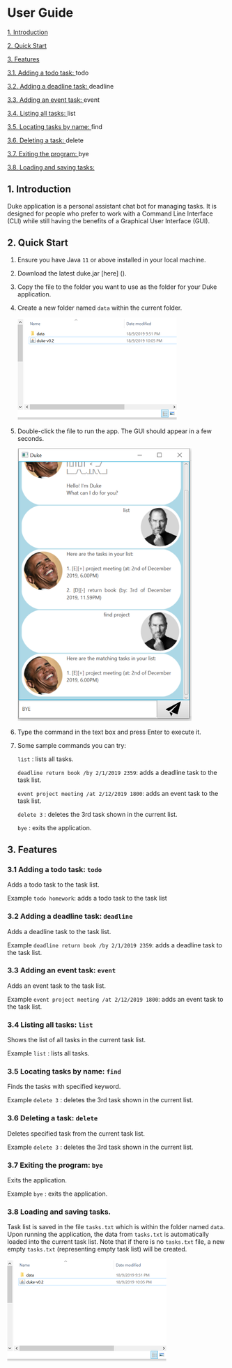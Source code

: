 # User Guide

[1. Introduction](#1-introduction)

[2. Quick Start](#2-quick-start)

[3. Features](#3-features)
    
[3.1. Adding a todo task: ](#31-adding-a-todo-task-todo) todo

[3.2. Adding a deadline task: ](#32-adding-a-deadline-task-deadline) deadline

[3.3. Adding an event task: ](#33-adding-an-event-task-event) event

[3.4. Listing all tasks: ](#34-listing-all-tasks-list) list

[3.5. Locating tasks by name: ](#35-locating-tasks-by-name-find) find

[3.6. Deleting a task: ](#36-deleting-a-task-delete) delete

[3.7. Exiting the program: ](#37-exiting-the-program-bye) bye

[3.8. Loading and saving tasks: ](#38-loading-and-saving-tasks)

## 1. Introduction

Duke application is a personal assistant chat bot for managing tasks. It is designed for people who prefer to work with
a Command Line Interface (CLI) while still having the benefits of a Graphical User Interface (GUI). 
 
## 2. Quick Start

1. Ensure you have Java `11` or above installed in your local machine.

2. Download the latest duke.jar [here] ().

3. Copy the file to the folder you want to use as the folder for your Duke application.

4. Create a new folder named `data` within the current folder.

    ![Folder-example](folder-example.png)

5. Double-click the file to run the app. The GUI should appear in a few seconds.

    ![User interface](Ui.png)

6. Type the command in the text box and press Enter to execute it.

7. Some sample commands you can try:

    `list` : lists all tasks.

    `deadline return book /by 2/1/2019 2359`: adds a deadline task to the task list.

    `event project meeting /at 2/12/2019 1800`: adds an event task to the task list.

    `delete 3` : deletes the 3rd task shown in the current list.

    `bye` : exits the application.

## 3. Features 

### 3.1 Adding a todo task: `todo`
Adds a todo task to the task list.

Example `todo homework`: adds a todo task to the task list

### 3.2 Adding a deadline task: `deadline`
Adds a deadline task to the task list.

Example
    `deadline return book /by 2/1/2019 2359`: adds a deadline task to the task list.

### 3.3 Adding an event task: `event`
Adds an event task to the task list.

Example
    `event project meeting /at 2/12/2019 1800`: adds an event task to the task list.

### 3.4 Listing all tasks: `list`
Shows the list of all tasks in the current task list.

Example
    `list` : lists all tasks.

### 3.5 Locating tasks by name: `find`
Finds the tasks with specified keyword.

Example
    `delete 3` : deletes the 3rd task shown in the current list.

### 3.6 Deleting a task: `delete`
Deletes specified task from the current task list.

Example
    `delete 3` : deletes the 3rd task shown in the current list.

### 3.7 Exiting the program: `bye`
Exits the application.

Example
    `bye` : exits the application.

### 3.8 Loading and saving tasks. 
Task list is saved in the file `tasks.txt` which is within the folder named `data`.
Upon running the application, the data from `tasks.txt` is automatically loaded into the current task list. 
Note that if there is no `tasks.txt` file, a new empty `tasks.txt` (representing empty task list) will be created.

![Folder-example](folder-example.png)
